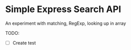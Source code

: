 # Simple Express Search API 

An experiment with matching,  RegExp, looking up in array

TODO:

- [ ] Create test 


